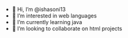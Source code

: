 - 👋 Hi, I’m @ishasoni13
- 👀 I’m interested in web languages
- 🌱 I’m currently learning java
- 💞️ I’m looking to collaborate on html projects
  

<!---
ishasoni13/ishasoni13 is a ✨ special ✨ repository because its `README.md` (this file) appears on your GitHub profile.
You can click the Preview link to take a look at your changes.
--->
